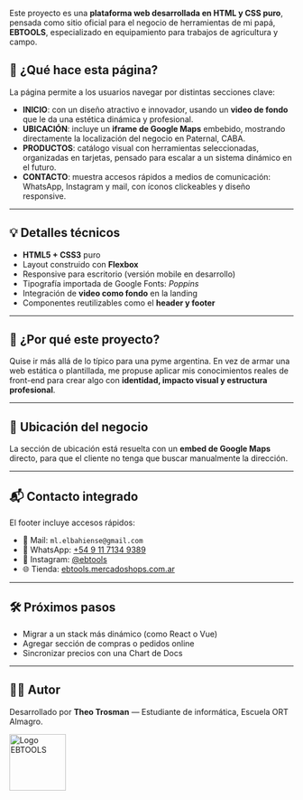 Este proyecto es una **plataforma web desarrollada en HTML y CSS puro**, pensada como sitio oficial para el negocio de herramientas de mi papá, **EBTOOLS**, especializado en equipamiento para trabajos de agricultura y campo.

## 🧠 ¿Qué hace esta página?

La página permite a los usuarios navegar por distintas secciones clave:
- **INICIO**: con un diseño atractivo e innovador, usando un **video de fondo** que le da una estética dinámica y profesional.
- **UBICACIÓN**: incluye un **iframe de Google Maps** embebido, mostrando directamente la localización del negocio en Paternal, CABA.
- **PRODUCTOS**: catálogo visual con herramientas seleccionadas, organizadas en tarjetas, pensado para escalar a un sistema dinámico en el futuro.
- **CONTACTO**: muestra accesos rápidos a medios de comunicación: WhatsApp, Instagram y mail, con íconos clickeables y diseño responsive.

---

## 💡 Detalles técnicos

- **HTML5 + CSS3** puro
- Layout construido con **Flexbox**
- Responsive para escritorio (versión mobile en desarrollo)
- Tipografía importada de Google Fonts: *Poppins*
- Integración de **video como fondo** en la landing
- Componentes reutilizables como el **header y footer**

---

## 🎯 ¿Por qué este proyecto?

Quise ir más allá de lo típico para una pyme argentina. En vez de armar una web estática o plantillada, me propuse aplicar mis conocimientos reales de front-end para crear algo con **identidad, impacto visual y estructura profesional**.

---

## 📍 Ubicación del negocio

La sección de ubicación está resuelta con un **embed de Google Maps** directo, para que el cliente no tenga que buscar manualmente la dirección.

---

## 📬 Contacto integrado

El footer incluye accesos rápidos:
- 📧 Mail: `ml.elbahiense@gmail.com`
- 📱 WhatsApp: [+54 9 11 7134 9389](https://wa.me/5491171349389?text=Hola%21)
- 📸 Instagram: [@ebtools](https://instagram.com/ebtools)
- 🌐 Tienda: [ebtools.mercadoshops.com.ar](https://ebtools.mercadoshops.com.ar)

---

## 🛠️ Próximos pasos

- Migrar a un stack más dinámico (como React o Vue)
- Agregar sección de compras o pedidos online
- Sincronizar precios con una Chart de Docs

---

## 🙋‍♂️ Autor

Desarrollado por **Theo Trosman** — Estudiante de informática, Escuela ORT Almagro.


<img src="https://github.com/user-attachments/assets/7f14c451-6570-4d7a-a55f-4ae15930a847" width="100" alt="Logo EBTOOLS">

